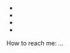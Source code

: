  *
 * 
 *
 *
 How to reach me: ...

<!--
**SerhatKazanci/SerhatKazanci** is a ✨ _special_ ✨ repository because its `README.md` (this file) appears on your GitHub profile.

Here are some ideas to get you started:

-  Hİ, I'am Serhat Kazanci 👋
-  I’m interested in JavaScript, C# and Python 👀
-  I’m currently learning ASP.NET with MVC 🌱
-  I’m looking to collaborate related to JavaScript, Python and C# 🔭
-  Communication skills are strong, the team  prone to work, curious and eager to learn new information, 
   I am a clean and careful person who can take initiative and follow up on work when necessary 😄
- 📫 How to reach me: ...
- Gmail : serhatkazanci35@gmail.com
- Linkedln :https://www.linkedin.com/in/serhat-kazanci-0754331a9/
-->
